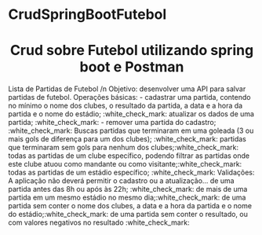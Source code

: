 # CrudSpringBootFutebol
<h1 align="center"> Crud sobre Futebol utilizando spring boot e Postman</h1>
Lista de Partidas de Futebol /n
Objetivo: desenvolver uma API para salvar partidas de futebol.
Operações básicas:
- cadastrar uma partida, contendo no mínimo o nome dos clubes, o resultado da partida, a data e a hora da partida e o nome do estádio; :white_check_mark:
 atualizar os dados de uma partida;  :white_check_mark:
- remover uma partida do cadastro; :white_check_mark:
 Buscas
partidas que terminaram em uma goleada (3 ou mais gols de diferença para um dos clubes); :white_check_mark:
partidas que terminaram sem gols para nenhum dos clubes;:white_check_mark:
todas as partidas de um clube específico, podendo filtrar as partidas onde este clube atuou como mandante ou como visitante;:white_check_mark:
todas as partidas de um estádio específico; :white_check_mark:
  Validações:   A aplicação não deverá permitir o cadastro ou a atualização...
de uma partida antes das 8h ou após às 22h; :white_check_mark:
de mais de uma partida em um mesmo estádio no mesmo dia;:white_check_mark:
de uma partida sem conter o nome dos clubes, a data e a hora da partida e o nome do estádio;:white_check_mark:
de uma partida sem conter o resultado, ou com valores negativos no resultado :white_check_mark:
